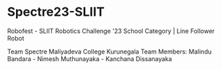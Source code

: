 # Spectre23-SLIIT
 
Robofest - SLIIT Robotics Challenge '23 School Category | Line Follower Robot

Team Spectre Maliyadeva College Kurunegala Team Members: Malindu Bandara - Nimesh Muthunayaka - Kanchana Dissanayaka
